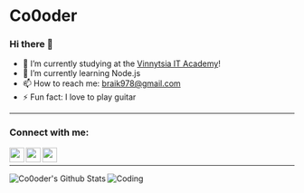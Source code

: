 Co0oder
=======================
### Hi there 👋

- 🔭 I’m currently studying at the [Vinnytsia IT Academy][intita]!
- 🌱 I’m currently learning Node.js
- 📫 How to reach me: braik978@gmail.com
- ⚡ Fun fact: I love to play guitar
-------
### Connect with me:

[<img align="left" width="26px" src="https://image.flaticon.com/icons/svg/174/174857.svg">][linkedin]
[<img align="left" width="26px" src="https://image.flaticon.com/icons/svg/174/174848.svg">][facebook]
[<img align="left" width="26px" src="https://image.flaticon.com/icons/svg/174/174855.svg">][instagram]
<br>

-------



<img
    align = "left"
    alt="Co0oder's Github Stats"
    src="https://github-readme-stats.vercel.app/api?username=Co0oder&theme=dark&show_icons=true"
/>


![Coding](https://media.giphy.com/media/LmNwrBhejkK9EFP504/giphy.gif)

[intita]: https://intita.com
[linkedin]: https://www.linkedin.com/in/bohdan-puhach-3000ab1a4/
[facebook]: https://www.facebook.com/bogdan.pugach.37/
[instagram]: https://www.instagram.com/bogdan.pugach/

